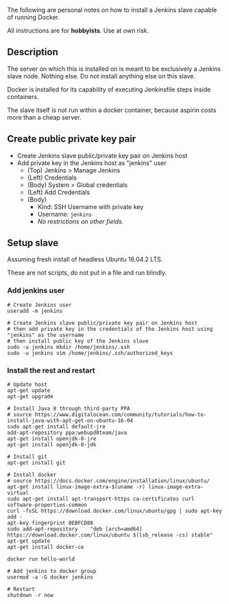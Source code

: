 The following are personal notes on how to install a Jenkins slave capable of running Docker.

All instructions are for **hobbyists**. Use at own risk.

## Description

The server on which this is installed on is meant to be exclusively a Jenkins slave node. Nothing else. Do not install anything else on this slave.

Docker is installed for its capability of executing Jenkinsfile steps inside containers.

The slave itself is not run within a docker container, because aspirin costs more than a cheap server.

## Create public private key pair

- Create Jenkins slave public/private key pair on Jenkins host
- Add private key in the Jenkins host as "jenkins" user
  - (Top) Jenkins > Manage Jenkins
  - (Left) Credentials
  - (Body) System > Global credentials
  - (Left) Add Credentials
  - (Body)
    - Kind: SSH Username with private key
    - Username: `jenkins`
    - *No restrictions on other fields.*

## Setup slave

Assuming fresh install of headless Ubuntu 16.04.2 LTS.

These are not scripts, do not put in a file and run blindly.

### Add jenkins user
    
    # Create Jenkins user
    useradd -m jenkins
    
    # Create Jenkins slave public/private key pair on Jenkins host
    # then add private key in the credentials of the Jenkins host using "jenkins" as the username
    # then install public key of the Jenkins slave
    sudo -u jenkins mkdir /home/jenkins/.ssh
    sudo -u jenkins vim /home/jenkins/.ssh/authorized_keys
    
### Install the rest and restart

    # Update host
    apt-get update
    apt-get upgrade
    
    # Install Java 8 through third-party PPA
    # source https://www.digitalocean.com/community/tutorials/how-to-install-java-with-apt-get-on-ubuntu-16-04
    sudo apt-get install default-jre
    add-apt-repository ppa:webupd8team/java
    apt-get install openjdk-8-jre
    apt-get install openjdk-8-jdk
    
    # Install git
    apt-get install git
    
    # Install docker
    # source https://docs.docker.com/engine/installation/linux/ubuntu/
    apt-get install linux-image-extra-$(uname -r) linux-image-extra-virtual
    sudo apt-get install apt-transport-https ca-certificates curl software-properties-common
    curl -fsSL https://download.docker.com/linux/ubuntu/gpg | sudo apt-key add -
    apt-key fingerprint 0EBFCD88
    sudo add-apt-repository    "deb [arch=amd64] https://download.docker.com/linux/ubuntu $(lsb_release -cs) stable"
    apt-get update
    apt-get install docker-ce
    
    docker run hello-world
    
    # Add jenkins to docker group
    usermod -a -G docker jenkins
    
    # Restart
    shutdown -r now
